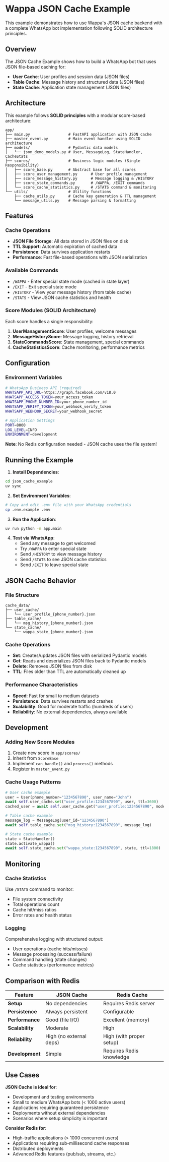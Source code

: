 # Wappa JSON Cache Example

This example demonstrates how to use Wappa's JSON cache backend with a complete WhatsApp bot implementation following SOLID architecture principles.

## Overview

The JSON Cache Example shows how to build a WhatsApp bot that uses JSON file-based caching for:
- **User Cache**: User profiles and session data (JSON files)
- **Table Cache**: Message history and structured data (JSON files) 
- **State Cache**: Application state management (JSON files)

## Architecture

This example follows **SOLID principles** with a modular score-based architecture:

```
app/
├── main.py                 # FastAPI application with JSON cache
├── master_event.py         # Main event handler using SOLID architecture
├── models/                 # Pydantic data models
│   └── json_demo_models.py # User, MessageLog, StateHandler, CacheStats
├── scores/                 # Business logic modules (Single Responsibility)
│   ├── score_base.py       # Abstract base for all scores
│   ├── score_user_management.py      # User profile management
│   ├── score_message_history.py      # Message logging & /HISTORY
│   ├── score_state_commands.py       # /WAPPA, /EXIT commands
│   └── score_cache_statistics.py     # /STATS command & monitoring
└── utils/                  # Utility functions
    ├── cache_utils.py      # Cache key generation & TTL management
    └── message_utils.py    # Message parsing & formatting
```

## Features

### Cache Operations
- **JSON File Storage**: All data stored in JSON files on disk
- **TTL Support**: Automatic expiration of cached data
- **Persistence**: Data survives application restarts
- **Performance**: Fast file-based operations with JSON serialization

### Available Commands
- `/WAPPA` - Enter special state mode (cached in state layer)
- `/EXIT` - Exit special state mode  
- `/HISTORY` - View your message history (from table cache)
- `/STATS` - View JSON cache statistics and health

### Score Modules (SOLID Architecture)
Each score handles a single responsibility:

1. **UserManagementScore**: User profiles, welcome messages
2. **MessageHistoryScore**: Message logging, history retrieval  
3. **StateCommandsScore**: State management, special commands
4. **CacheStatisticsScore**: Cache monitoring, performance metrics

## Configuration

### Environment Variables
```bash
# WhatsApp Business API (required)
WHATSAPP_API_URL=https://graph.facebook.com/v18.0
WHATSAPP_ACCESS_TOKEN=your_access_token
WHATSAPP_PHONE_NUMBER_ID=your_phone_number_id
WHATSAPP_VERIFY_TOKEN=your_webhook_verify_token
WHATSAPP_WEBHOOK_SECRET=your_webhook_secret

# Application Settings
PORT=8000
LOG_LEVEL=INFO
ENVIRONMENT=development
```

**Note**: No Redis configuration needed - JSON cache uses the file system!

## Running the Example

1. **Install Dependencies**:
```bash
cd json_cache_example
uv sync
```

2. **Set Environment Variables**:
```bash
# Copy and edit .env file with your WhatsApp credentials
cp .env.example .env
```

3. **Run the Application**:
```bash
uv run python -m app.main
```

4. **Test via WhatsApp**:
   - Send any message to get welcomed
   - Try `/WAPPA` to enter special state
   - Send `/HISTORY` to view message history  
   - Send `/STATS` to see JSON cache statistics
   - Send `/EXIT` to leave special state

## JSON Cache Behavior

### File Structure
```
cache_data/
├── user_cache/
│   └── user_profile_{phone_number}.json
├── table_cache/  
│   └── msg_history_{phone_number}.json
└── state_cache/
    └── wappa_state_{phone_number}.json
```

### Cache Operations
- **Set**: Creates/updates JSON files with serialized Pydantic models
- **Get**: Reads and deserializes JSON files back to Pydantic models
- **Delete**: Removes JSON files from disk
- **TTL**: Files older than TTL are automatically cleaned up

### Performance Characteristics
- **Speed**: Fast for small to medium datasets
- **Persistence**: Data survives restarts and crashes
- **Scalability**: Good for moderate traffic (hundreds of users)
- **Reliability**: No external dependencies, always available

## Development

### Adding New Score Modules
1. Create new score in `app/scores/`
2. Inherit from `ScoreBase` 
3. Implement `can_handle()` and `process()` methods
4. Register in `master_event.py`

### Cache Usage Patterns
```python
# User cache example
user = User(phone_number="1234567890", user_name="John")
await self.user_cache.set("user_profile:1234567890", user, ttl=3600)
cached_user = await self.user_cache.get("user_profile:1234567890", models=User)

# Table cache example  
message_log = MessageLog(user_id="1234567890")
await self.table_cache.set("msg_history:1234567890", message_log)

# State cache example
state = StateHandler()
state.activate_wappa()
await self.state_cache.set("wappa_state:1234567890", state, ttl=1800)
```

## Monitoring

### Cache Statistics
Use `/STATS` command to monitor:
- File system connectivity
- Total operations count
- Cache hit/miss ratios
- Error rates and health status

### Logging
Comprehensive logging with structured output:
- User operations (cache hits/misses)
- Message processing (success/failure)  
- Command handling (state changes)
- Cache statistics (performance metrics)

## Comparison with Redis

| Feature | JSON Cache | Redis Cache |
|---------|------------|-------------|
| **Setup** | No dependencies | Requires Redis server |
| **Persistence** | Always persistent | Configurable |  
| **Performance** | Good (file I/O) | Excellent (memory) |
| **Scalability** | Moderate | High |
| **Reliability** | High (no external deps) | High (with proper setup) |
| **Development** | Simple | Requires Redis knowledge |

## Use Cases

**JSON Cache is ideal for**:
- Development and testing environments
- Small to medium WhatsApp bots (< 1000 active users)
- Applications requiring guaranteed persistence
- Deployments without external dependencies
- Scenarios where setup simplicity is important

**Consider Redis for**:
- High-traffic applications (> 1000 concurrent users)
- Applications requiring sub-millisecond cache responses
- Distributed deployments
- Advanced Redis features (pub/sub, streams, etc.)